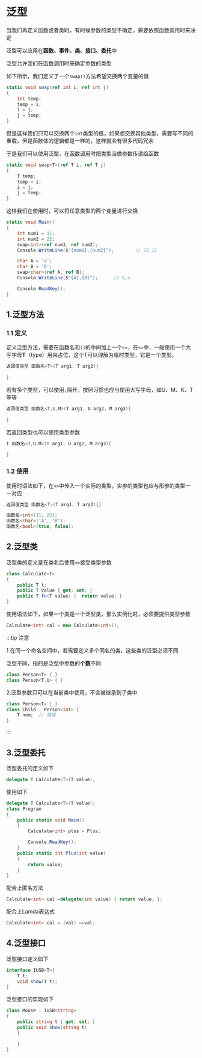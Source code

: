 # 泛型

当我们再定义函数或者类时，有时候参数的类型不确定，需要依照函数调用时来决定

泛型可以应用在**函数、事件、类、接口、委托**中

泛型允许我们在函数调用时来确定参数的类型

如下所示，我们定义了一个`swap()`方法希望交换两个变量的值

```cs
static void swap(ref int i, ref int j)
{
    int temp;
    temp = i;
    i = j;
    j = temp;
}
```

但是这样我们只可以交换两个`int`类型的值，如果想交换其他类型，需要写不同的重载，但是函数体的逻辑都是一样的，这样就会有很多代码冗余

于是我们可以使用泛型，在函数调用时把类型当做参数传递给函数

```cs {1,3}
static void swap<T>(ref T i, ref T j)
{
    T temp;
    temp = i;
    i = j;
    j = temp;
}
```

这样我们在使用时，可以将任意类型的两个变量进行交换

```cs
static void Main()
{
    int num1 = 11;
    int num2 = 22;
    swap<int>(ref num1, ref num2);
    Console.WriteLine($"{num1},{num2}");        // 22,11

    char A = 'a';
    char B = 'b';
    swap<char>(ref A, ref B);
    Console.WriteLine($"{A},{B}");      // b,a

    Console.ReadKey();
}
```





## 1.泛型方法

### 1.1 定义

定义泛型方法，需要在函数名和`()`的中间加上一个`<>`，在`<>`中，一般使用一个大写字母**T**（type）用来占位，这个T可以理解为临时类型，它是一个类型。

```cs
返回值类型 函数名<T>(T arg1, T arg2){
    
}
```

若有多个类型，可以使用`,`隔开，按照习惯也应当使用大写字母，如U、M、K、T等等

```cs
返回值类型 函数名<T,U,M>(T arg1, U arg2, M arg3){
    
}
```

若返回类型也可以使用类型参数

```cs
T 函数名<T,U,M>(T arg1, U arg2, M arg3){
    
}
```



### 1.2 使用

使用时语法如下，在`<>`中传入一个实际的类型，实参的类型也应与形参的类型一一对应

```cs {3-5}
返回值类型 函数名<T>(T arg1, T arg2){}

函数名<int>(11, 22);
函数名<char>('A', 'B');
函数名<bool>(true, false);
```



## 2.泛型类

泛型类的定义是在类名后使用`<>`接受类型参数

```cs
class Calculate<T>
{
    public T t;
    public T Value { get; set; }
    public T fn(T value) {  return value; }
}
```

使用语法如下，如果一个类是一个泛型类，那么实例化时，必须要提供类型参数

```cs
Calculate<int> cal = new Calculate<int>();
```



:::tip 注意

1.在同一个命名空间中，若需要定义多个同名的类，这些类的泛型必须不同

泛型不同，指的是泛型中参数的**个数**不同

```cs
class Person<T> { }
class Person<T,U> { }
```

2.泛型参数只可以在当前类中使用，不会被继承到子类中

```cs
class Person<T> { }
class Child : Person<int> {
    T num;  // 错误
}
```





:::





## 3.泛型委托

泛型委托的定义如下

```cs
delegate T Calculate<T>(T value);
```

使用如下

```cs {6}
delegate T Calculate<T>(T value);
class Program
{
    public static void Main()
    {
        Calculate<int> plus = Plus;

        Console.ReadKey();
    }
    public static int Plus(int value)
    {
        return value;
    }
}
```

配合上匿名方法

```cs
Calculate<int> cal =delegate(int value) { return value; };
```

配合上Lamda表达式

```cs
Calculate<int> cal = (val) =>val;
```







## 4.泛型接口

泛型接口定义如下

```cs
interface IUSB<T>{
    T t;
    void show(T t);
}
```

泛型接口的实现如下

```cs
class Mouse : IUSB<string>
{
    public string t { get; set; }
    public void show(string t)
    {

    }
}
```




